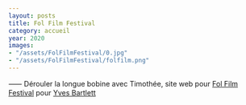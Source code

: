 ```yaml
---
layout: posts
title: Fol Film Festival
category: accueil
year: 2020
images:
- "/assets/FolFilmFestival/0.jpg"
- "/assets/FolFilmFestival/folfilm.png"
---
```


⸺ Dérouler la longue bobine avec Timothée, site web pour [Fol Film Festival][1] pour [Yves Bartlett][2]

[1]: https://www.folfilmfestival.com/
[2]: https://yvesbartlett.com/